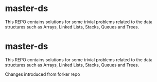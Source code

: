 # master-ds


This REPO contains solutions for some trivial problems related to the data structures such as Arrays, Linked Lists, Stacks, Queues and Trees.

# master-ds


This REPO contains solutions for some trivial problems related to the data structures such as Arrays, Linked Lists, Stacks, Queues and Trees.


Changes introduced from forker repo